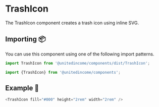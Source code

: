 # TrashIcon

The TrashIcon component creates a trash icon using inline SVG.

## Importing 📦

You can use this component using one of the following import patterns.

```javascript
import TrashIcon from '@unitedincome/components/dist/TrashIcon';
```

```javascript
import {TrashIcon} from '@unitedincome/components';
```

## Example 🚀

```javascript
<TrashIcon fill="#000" height="2rem" width="2rem" />
```
